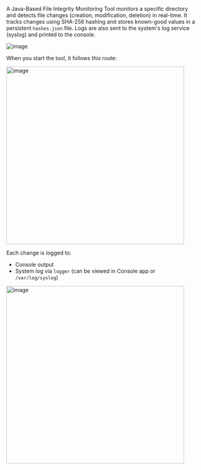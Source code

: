 A Java-Based File Integrity Monitoring Tool
monitors a specific directory and detects file changes (creation, modification, deletion) in real-time. It tracks changes using SHA-256 hashing and stores known-good values in a persistent `hashes.json` file. Logs are also sent to the system's log service (syslog) and printed to the console.

![image](https://github.com/user-attachments/assets/f1ba0a1f-3aea-4650-9d30-bf84e496628b)


When you start the tool, it follows this route:

<img width="468" alt="image" src="https://github.com/user-attachments/assets/50575a3b-56de-4726-9321-8e71de4d6396" />


Each change is logged to:
   - Console output
   - System log via `logger` (can be viewed in Console app or `/var/log/syslog`)

<img width="468" alt="image" src="https://github.com/user-attachments/assets/ecae74c6-3412-40a1-b47c-b712249a48eb" />

